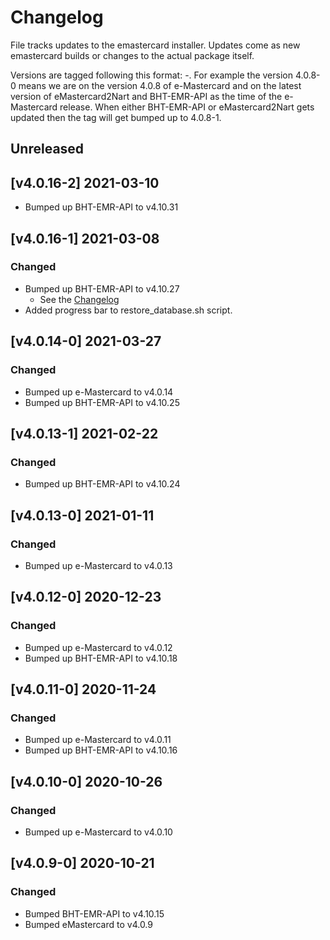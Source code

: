 # Changelog

File tracks updates to the emastercard installer. Updates come as new emastercard builds or changes
to the actual package itself.

Versions are tagged following this format: <e-Mastercard version>-<BHT-EMR-API or eMastercard2Nart updated count>. For example the version 4.0.8-0 means we are on the version 4.0.8 of e-Mastercard and on the
latest version of eMastercard2Nart and BHT-EMR-API as the time of the e-Mastercard release. When either
BHT-EMR-API or eMastercard2Nart gets updated then the tag will get bumped up to 4.0.8-1.

## Unreleased

## [v4.0.16-2] 2021-03-10

- Bumped up BHT-EMR-API to v4.10.31

## [v4.0.16-1] 2021-03-08

### Changed

- Bumped up BHT-EMR-API to v4.10.27
    * See the [Changelog](https://github.com/HISMalawi/BHT-EMR-API/blob/development/CHANGELOG.md#41028---2021-04-07)
- Added progress bar to restore_database.sh script.

## [v4.0.14-0] 2021-03-27

### Changed

- Bumped up e-Mastercard to v4.0.14
- Bumped up BHT-EMR-API to v4.10.25

## [v4.0.13-1] 2021-02-22

### Changed

- Bumped up BHT-EMR-API to v4.10.24

## [v4.0.13-0] 2021-01-11

### Changed

- Bumped up e-Mastercard to v4.0.13

## [v4.0.12-0] 2020-12-23

### Changed

- Bumped up e-Mastercard to v4.0.12
- Bumped up BHT-EMR-API to v4.10.18

## [v4.0.11-0] 2020-11-24

### Changed

- Bumped up e-Mastercard to v4.0.11
- Bumped up BHT-EMR-API to v4.10.16

## [v4.0.10-0] 2020-10-26

### Changed

- Bumped up e-Mastercard to v4.0.10

## [v4.0.9-0] 2020-10-21

### Changed

- Bumped BHT-EMR-API to v4.10.15
- Bumped eMastercard to v4.0.9
